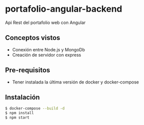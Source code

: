 # portafolio-angular-backend

Api Rest del portafolio web con Angular

## Conceptos vistos

- Conexión entre Node.js y MongoDb
- Creación de servidor con express

## Pre-requisitos

- Tener instalada la última versión de docker y docker-compose

## Instalación

```bash
$ docker-compose --build -d
$ npm install
$ npm start
``` 